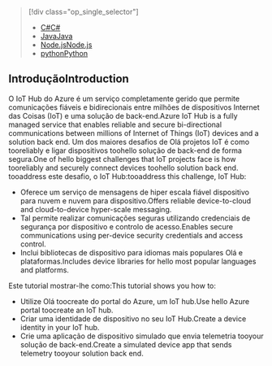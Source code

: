 > [!div class="op_single_selector"]
> * [<span data-ttu-id="dec5f-101">C#</span><span class="sxs-lookup"><span data-stu-id="dec5f-101">C#</span></span>](../articles/iot-hub/iot-hub-csharp-csharp-getstarted.md)
> * [<span data-ttu-id="dec5f-102">Java</span><span class="sxs-lookup"><span data-stu-id="dec5f-102">Java</span></span>](../articles/iot-hub/iot-hub-java-java-getstarted.md)
> * [<span data-ttu-id="dec5f-103">Node.js</span><span class="sxs-lookup"><span data-stu-id="dec5f-103">Node.js</span></span>](../articles/iot-hub/iot-hub-node-node-getstarted.md)
> * [<span data-ttu-id="dec5f-104">python</span><span class="sxs-lookup"><span data-stu-id="dec5f-104">Python</span></span>](../articles/iot-hub/iot-hub-python-getstarted.md)
> 
> 

## <a name="introduction"></a><span data-ttu-id="dec5f-105">Introdução</span><span class="sxs-lookup"><span data-stu-id="dec5f-105">Introduction</span></span>
<span data-ttu-id="dec5f-106">O IoT Hub do Azure é um serviço completamente gerido que permite comunicações fiáveis e bidirecionais entre milhões de dispositivos Internet das Coisas (IoT) e uma solução de back-end.</span><span class="sxs-lookup"><span data-stu-id="dec5f-106">Azure IoT Hub is a fully managed service that enables reliable and secure bi-directional communications between millions of Internet of Things (IoT) devices and a solution back end.</span></span> <span data-ttu-id="dec5f-107">Um dos maiores desafios de Olá projetos IoT é como tooreliably e ligar dispositivos toohello solução de back-end de forma segura.</span><span class="sxs-lookup"><span data-stu-id="dec5f-107">One of hello biggest challenges that IoT projects face is how tooreliably and securely connect devices toohello solution back end.</span></span> <span data-ttu-id="dec5f-108">tooaddress este desafio, o IoT Hub:</span><span class="sxs-lookup"><span data-stu-id="dec5f-108">tooaddress this challenge, IoT Hub:</span></span>

* <span data-ttu-id="dec5f-109">Oferece um serviço de mensagens de hiper escala fiável dispositivo para nuvem e nuvem para dispositivo.</span><span class="sxs-lookup"><span data-stu-id="dec5f-109">Offers reliable device-to-cloud and cloud-to-device hyper-scale messaging.</span></span>
* <span data-ttu-id="dec5f-110">Tal permite realizar comunicações seguras utilizando credenciais de segurança por dispositivo e controlo de acesso.</span><span class="sxs-lookup"><span data-stu-id="dec5f-110">Enables secure communications using per-device security credentials and access control.</span></span>
* <span data-ttu-id="dec5f-111">Inclui bibliotecas de dispositivo para idiomas mais populares Olá e plataformas.</span><span class="sxs-lookup"><span data-stu-id="dec5f-111">Includes device libraries for hello most popular languages and platforms.</span></span>

<span data-ttu-id="dec5f-112">Este tutorial mostrar-lhe como:</span><span class="sxs-lookup"><span data-stu-id="dec5f-112">This tutorial shows you how to:</span></span>

* <span data-ttu-id="dec5f-113">Utilize Olá toocreate do portal do Azure, um IoT hub.</span><span class="sxs-lookup"><span data-stu-id="dec5f-113">Use hello Azure portal toocreate an IoT hub.</span></span>
* <span data-ttu-id="dec5f-114">Criar uma identidade de dispositivo no seu IoT Hub.</span><span class="sxs-lookup"><span data-stu-id="dec5f-114">Create a device identity in your IoT hub.</span></span>
* <span data-ttu-id="dec5f-115">Crie uma aplicação de dispositivo simulado que envia telemetria tooyour solução de back-end.</span><span class="sxs-lookup"><span data-stu-id="dec5f-115">Create a simulated device app that sends telemetry tooyour solution back end.</span></span>

